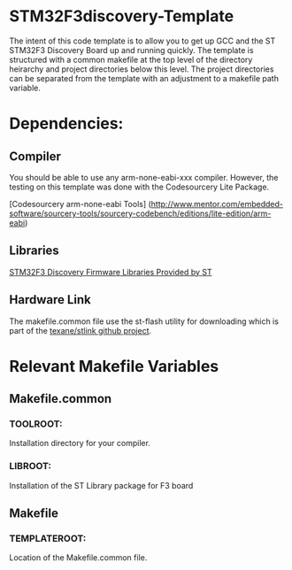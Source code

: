 STM32F3discovery-Template
=========================

The intent of this code template is to allow you to get up GCC and the ST STM32F3 Discovery Board up and running quickly. The template is structured with a common makefile at the top level of the directory heirarchy and project directories below this level. The project directories can be separated from the template with an adjustment to a makefile path variable. 

# Dependencies: 
## Compiler
You should be able to use any arm-none-eabi-xxx compiler. However, the testing on this template was done with the Codesourcery Lite Package. 

[Codesourcery arm-none-eabi Tools] (http://www.mentor.com/embedded-software/sourcery-tools/sourcery-codebench/editions/lite-edition/arm-eabi)

## Libraries
[STM32F3 Discovery Firmware Libraries Provided by ST](http://www.st.com/internet/com/SOFTWARE_RESOURCES/SW_COMPONENT/FIRMWARE/stm32f3discovery_fw.zip)

## Hardware Link
The makefile.common file use the st-flash utility for downloading which is part of the [texane/stlink github project](https://github.com/texane/stlink).

# Relevant Makefile Variables
## Makefile.common
### TOOLROOT:
Installation directory for your compiler. 
### LIBROOT:
Installation of the ST Library package for F3 board

## Makefile
### TEMPLATEROOT:
Location of the Makefile.common file. 






